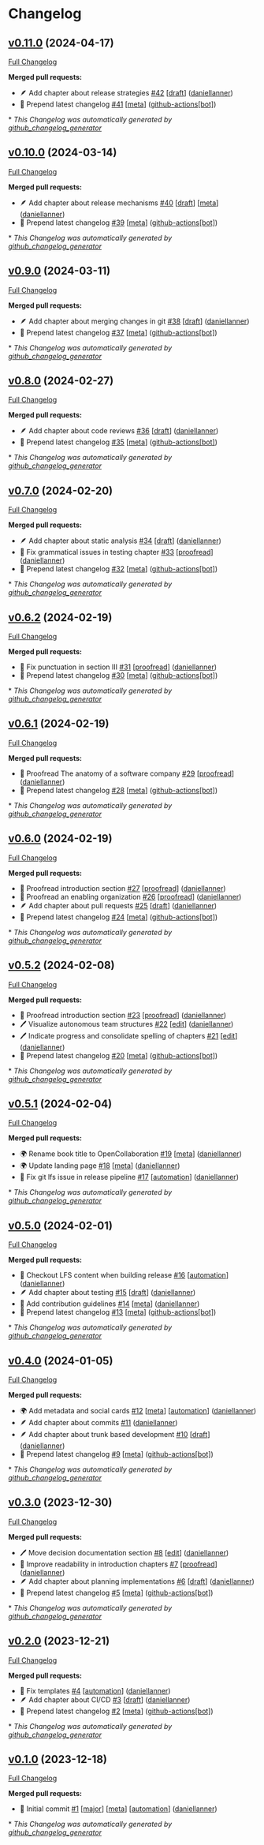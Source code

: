 # Changelog

## [v0.11.0](https://github.com/opencollabbook/book/tree/v0.11.0) (2024-04-17)

[Full Changelog](https://github.com/opencollabbook/book/compare/v0.10.0...v0.11.0)

**Merged pull requests:**

- 🪶 Add chapter about release strategies [\#42](https://github.com/opencollabbook/book/pull/42) [[draft](https://github.com/opencollabbook/book/labels/draft)] ([daniellanner](https://github.com/daniellanner))
- 🤖 Prepend latest changelog [\#41](https://github.com/opencollabbook/book/pull/41) [[meta](https://github.com/opencollabbook/book/labels/meta)] ([github-actions[bot]](https://github.com/apps/github-actions))



\* *This Changelog was automatically generated by [github_changelog_generator](https://github.com/github-changelog-generator/github-changelog-generator)*

## [v0.10.0](https://github.com/opencollabbook/book/tree/v0.10.0) (2024-03-14)

[Full Changelog](https://github.com/opencollabbook/book/compare/v0.9.0...v0.10.0)

**Merged pull requests:**

- 🪶 Add chapter about release mechanisms [\#40](https://github.com/opencollabbook/book/pull/40) [[draft](https://github.com/opencollabbook/book/labels/draft)] [[meta](https://github.com/opencollabbook/book/labels/meta)] ([daniellanner](https://github.com/daniellanner))
- 🤖 Prepend latest changelog [\#39](https://github.com/opencollabbook/book/pull/39) [[meta](https://github.com/opencollabbook/book/labels/meta)] ([github-actions[bot]](https://github.com/apps/github-actions))



\* *This Changelog was automatically generated by [github_changelog_generator](https://github.com/github-changelog-generator/github-changelog-generator)*

## [v0.9.0](https://github.com/opencollabbook/book/tree/v0.9.0) (2024-03-11)

[Full Changelog](https://github.com/opencollabbook/book/compare/v0.8.0...v0.9.0)

**Merged pull requests:**

- 🪶 Add chapter about merging changes in git [\#38](https://github.com/opencollabbook/book/pull/38) [[draft](https://github.com/opencollabbook/book/labels/draft)] ([daniellanner](https://github.com/daniellanner))
- 🤖 Prepend latest changelog [\#37](https://github.com/opencollabbook/book/pull/37) [[meta](https://github.com/opencollabbook/book/labels/meta)] ([github-actions[bot]](https://github.com/apps/github-actions))



\* *This Changelog was automatically generated by [github_changelog_generator](https://github.com/github-changelog-generator/github-changelog-generator)*

## [v0.8.0](https://github.com/opencollabbook/book/tree/v0.8.0) (2024-02-27)

[Full Changelog](https://github.com/opencollabbook/book/compare/v0.7.0...v0.8.0)

**Merged pull requests:**

- 🪶 Add chapter about code reviews [\#36](https://github.com/opencollabbook/book/pull/36) [[draft](https://github.com/opencollabbook/book/labels/draft)] ([daniellanner](https://github.com/daniellanner))
- 🤖 Prepend latest changelog [\#35](https://github.com/opencollabbook/book/pull/35) [[meta](https://github.com/opencollabbook/book/labels/meta)] ([github-actions[bot]](https://github.com/apps/github-actions))



\* *This Changelog was automatically generated by [github_changelog_generator](https://github.com/github-changelog-generator/github-changelog-generator)*

## [v0.7.0](https://github.com/opencollabbook/book/tree/v0.7.0) (2024-02-20)

[Full Changelog](https://github.com/opencollabbook/book/compare/v0.6.2...v0.7.0)

**Merged pull requests:**

- 🪶 Add chapter about static analysis [\#34](https://github.com/opencollabbook/book/pull/34) [[draft](https://github.com/opencollabbook/book/labels/draft)] ([daniellanner](https://github.com/daniellanner))
- 📝 Fix grammatical issues in testing chapter [\#33](https://github.com/opencollabbook/book/pull/33) [[proofread](https://github.com/opencollabbook/book/labels/proofread)] ([daniellanner](https://github.com/daniellanner))
- 🤖 Prepend latest changelog [\#32](https://github.com/opencollabbook/book/pull/32) [[meta](https://github.com/opencollabbook/book/labels/meta)] ([github-actions[bot]](https://github.com/apps/github-actions))



\* *This Changelog was automatically generated by [github_changelog_generator](https://github.com/github-changelog-generator/github-changelog-generator)*

## [v0.6.2](https://github.com/opencollabbook/book/tree/v0.6.2) (2024-02-19)

[Full Changelog](https://github.com/opencollabbook/book/compare/v0.6.1...v0.6.2)

**Merged pull requests:**

- 📝 Fix punctuation in section III [\#31](https://github.com/opencollabbook/book/pull/31) [[proofread](https://github.com/opencollabbook/book/labels/proofread)] ([daniellanner](https://github.com/daniellanner))
- 🤖 Prepend latest changelog [\#30](https://github.com/opencollabbook/book/pull/30) [[meta](https://github.com/opencollabbook/book/labels/meta)] ([github-actions[bot]](https://github.com/apps/github-actions))



\* *This Changelog was automatically generated by [github_changelog_generator](https://github.com/github-changelog-generator/github-changelog-generator)*

## [v0.6.1](https://github.com/opencollabbook/book/tree/v0.6.1) (2024-02-19)

[Full Changelog](https://github.com/opencollabbook/book/compare/v0.6.0...v0.6.1)

**Merged pull requests:**

- 📝 Proofread The anatomy of a software company [\#29](https://github.com/opencollabbook/book/pull/29) [[proofread](https://github.com/opencollabbook/book/labels/proofread)] ([daniellanner](https://github.com/daniellanner))
- 🤖 Prepend latest changelog [\#28](https://github.com/opencollabbook/book/pull/28) [[meta](https://github.com/opencollabbook/book/labels/meta)] ([github-actions[bot]](https://github.com/apps/github-actions))



\* *This Changelog was automatically generated by [github_changelog_generator](https://github.com/github-changelog-generator/github-changelog-generator)*

## [v0.6.0](https://github.com/opencollabbook/book/tree/v0.6.0) (2024-02-19)

[Full Changelog](https://github.com/opencollabbook/book/compare/v0.5.2...v0.6.0)

**Merged pull requests:**

- 📝 Proofread introduction section [\#27](https://github.com/opencollabbook/book/pull/27) [[proofread](https://github.com/opencollabbook/book/labels/proofread)] ([daniellanner](https://github.com/daniellanner))
- 📝 Proofread an enabling organization [\#26](https://github.com/opencollabbook/book/pull/26) [[proofread](https://github.com/opencollabbook/book/labels/proofread)] ([daniellanner](https://github.com/daniellanner))
- 🪶 Add chapter about pull requests [\#25](https://github.com/opencollabbook/book/pull/25) [[draft](https://github.com/opencollabbook/book/labels/draft)] ([daniellanner](https://github.com/daniellanner))
- 🤖 Prepend latest changelog [\#24](https://github.com/opencollabbook/book/pull/24) [[meta](https://github.com/opencollabbook/book/labels/meta)] ([github-actions[bot]](https://github.com/apps/github-actions))



\* *This Changelog was automatically generated by [github_changelog_generator](https://github.com/github-changelog-generator/github-changelog-generator)*

## [v0.5.2](https://github.com/opencollabbook/book/tree/v0.5.2) (2024-02-08)

[Full Changelog](https://github.com/opencollabbook/book/compare/v0.5.1...v0.5.2)

**Merged pull requests:**

- 📝 Proofread introduction section [\#23](https://github.com/opencollabbook/book/pull/23) [[proofread](https://github.com/opencollabbook/book/labels/proofread)] ([daniellanner](https://github.com/daniellanner))
- 🖊️ Visualize autonomous team structures [\#22](https://github.com/opencollabbook/book/pull/22) [[edit](https://github.com/opencollabbook/book/labels/edit)] ([daniellanner](https://github.com/daniellanner))
- 🖊️ Indicate progress and consolidate spelling of chapters [\#21](https://github.com/opencollabbook/book/pull/21) [[edit](https://github.com/opencollabbook/book/labels/edit)] ([daniellanner](https://github.com/daniellanner))
- 🤖 Prepend latest changelog [\#20](https://github.com/opencollabbook/book/pull/20) [[meta](https://github.com/opencollabbook/book/labels/meta)] ([github-actions[bot]](https://github.com/apps/github-actions))



\* *This Changelog was automatically generated by [github_changelog_generator](https://github.com/github-changelog-generator/github-changelog-generator)*

## [v0.5.1](https://github.com/opencollabbook/book/tree/v0.5.1) (2024-02-04)

[Full Changelog](https://github.com/opencollabbook/book/compare/v0.5.0...v0.5.1)

**Merged pull requests:**

- 🌍 Rename book title to OpenCollaboration [\#19](https://github.com/opencollabbook/book/pull/19) [[meta](https://github.com/opencollabbook/book/labels/meta)] ([daniellanner](https://github.com/daniellanner))
- 🌍 Update landing page [\#18](https://github.com/opencollabbook/book/pull/18) [[meta](https://github.com/opencollabbook/book/labels/meta)] ([daniellanner](https://github.com/daniellanner))
- 🤖 Fix git lfs issue in release pipeline [\#17](https://github.com/opencollabbook/book/pull/17) [[automation](https://github.com/opencollabbook/book/labels/automation)] ([daniellanner](https://github.com/daniellanner))



\* *This Changelog was automatically generated by [github_changelog_generator](https://github.com/github-changelog-generator/github-changelog-generator)*

## [v0.5.0](https://github.com/opencollabbook/book/tree/v0.5.0) (2024-02-01)

[Full Changelog](https://github.com/opencollabbook/book/compare/v0.4.0...v0.5.0)

**Merged pull requests:**

- 🤖 Checkout LFS content when building release [\#16](https://github.com/opencollabbook/book/pull/16) [[automation](https://github.com/opencollabbook/book/labels/automation)] ([daniellanner](https://github.com/daniellanner))
- 🪶  Add chapter about testing [\#15](https://github.com/opencollabbook/book/pull/15) [[draft](https://github.com/opencollabbook/book/labels/draft)] ([daniellanner](https://github.com/daniellanner))
- 🤖 Add contribution guidelines [\#14](https://github.com/opencollabbook/book/pull/14) [[meta](https://github.com/opencollabbook/book/labels/meta)] ([daniellanner](https://github.com/daniellanner))
- 🤖 Prepend latest changelog [\#13](https://github.com/opencollabbook/book/pull/13) [[meta](https://github.com/opencollabbook/book/labels/meta)] ([github-actions[bot]](https://github.com/apps/github-actions))



\* *This Changelog was automatically generated by [github_changelog_generator](https://github.com/github-changelog-generator/github-changelog-generator)*

## [v0.4.0](https://github.com/opencollabbook/book/tree/v0.4.0) (2024-01-05)

[Full Changelog](https://github.com/opencollabbook/book/compare/v0.3.0...v0.4.0)

**Merged pull requests:**

- 🌍 Add metadata and social cards [\#12](https://github.com/opencollabbook/book/pull/12) [[meta](https://github.com/opencollabbook/book/labels/meta)] [[automation](https://github.com/opencollabbook/book/labels/automation)] ([daniellanner](https://github.com/daniellanner))
- 🪶  Add chapter about commits [\#11](https://github.com/opencollabbook/book/pull/11) ([daniellanner](https://github.com/daniellanner))
- 🪶  Add chapter about trunk based development [\#10](https://github.com/opencollabbook/book/pull/10) [[draft](https://github.com/opencollabbook/book/labels/draft)] ([daniellanner](https://github.com/daniellanner))
- 🤖 Prepend latest changelog [\#9](https://github.com/opencollabbook/book/pull/9) [[meta](https://github.com/opencollabbook/book/labels/meta)] ([github-actions[bot]](https://github.com/apps/github-actions))



\* *This Changelog was automatically generated by [github_changelog_generator](https://github.com/github-changelog-generator/github-changelog-generator)*

## [v0.3.0](https://github.com/opencollabbook/book/tree/v0.3.0) (2023-12-30)

[Full Changelog](https://github.com/opencollabbook/book/compare/v0.2.0...v0.3.0)

**Merged pull requests:**

- 🖊️ Move decision documentation section [\#8](https://github.com/opencollabbook/book/pull/8) [[edit](https://github.com/opencollabbook/book/labels/edit)] ([daniellanner](https://github.com/daniellanner))
- 📝 Improve readability in introduction chapters [\#7](https://github.com/opencollabbook/book/pull/7) [[proofread](https://github.com/opencollabbook/book/labels/proofread)] ([daniellanner](https://github.com/daniellanner))
- 🪶  Add chapter about planning implementations [\#6](https://github.com/opencollabbook/book/pull/6) [[draft](https://github.com/opencollabbook/book/labels/draft)] ([daniellanner](https://github.com/daniellanner))
- 🤖 Prepend latest changelog [\#5](https://github.com/opencollabbook/book/pull/5) [[meta](https://github.com/opencollabbook/book/labels/meta)] ([github-actions[bot]](https://github.com/apps/github-actions))



\* *This Changelog was automatically generated by [github_changelog_generator](https://github.com/github-changelog-generator/github-changelog-generator)*

## [v0.2.0](https://github.com/opencollabbook/book/tree/v0.2.0) (2023-12-21)

[Full Changelog](https://github.com/opencollabbook/book/compare/v0.1.0...v0.2.0)

**Merged pull requests:**

- 🤖  Fix templates [\#4](https://github.com/opencollabbook/book/pull/4) [[automation](https://github.com/opencollabbook/book/labels/automation)] ([daniellanner](https://github.com/daniellanner))
- 🪶  Add chapter about CI/CD [\#3](https://github.com/opencollabbook/book/pull/3) [[draft](https://github.com/opencollabbook/book/labels/draft)] ([daniellanner](https://github.com/daniellanner))
- 🤖 Prepend latest changelog [\#2](https://github.com/opencollabbook/book/pull/2) [[meta](https://github.com/opencollabbook/book/labels/meta)] ([github-actions[bot]](https://github.com/apps/github-actions))



\* *This Changelog was automatically generated by [github_changelog_generator](https://github.com/github-changelog-generator/github-changelog-generator)*

## [v0.1.0](https://github.com/opencollabbook/book/tree/v0.1.0) (2023-12-18)

[Full Changelog](https://github.com/opencollabbook/book/compare/46d5b05b3fa2dc916e83fea2188a7c9ee0b389e2...v0.1.0)

**Merged pull requests:**

- 🎉 Initial commit [\#1](https://github.com/opencollabbook/book/pull/1) [[major](https://github.com/opencollabbook/book/labels/major)] [[meta](https://github.com/opencollabbook/book/labels/meta)] [[automation](https://github.com/opencollabbook/book/labels/automation)] ([daniellanner](https://github.com/daniellanner))



\* *This Changelog was automatically generated by [github_changelog_generator](https://github.com/github-changelog-generator/github-changelog-generator)*
